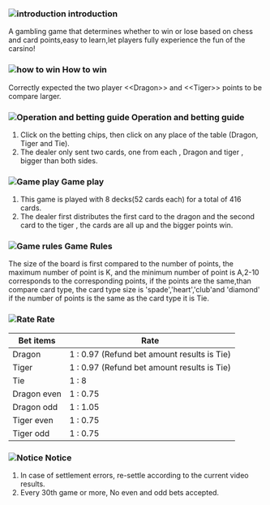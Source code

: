 ### ![introduction](https://res-global.keazjn8.cn/statics/game_rules/icon_i.png) introduction

A gambling game that determines whether to win or lose based on chess and card points,easy to learn,let players fully experience the fun of the carsino!

### ![how to win](https://res-global.keazjn8.cn/statics/game_rules/icon_win.png) How to win

Correctly expected the two player <\<Dragon\>> and <\<Tiger\>> points to be compare larger.

### ![Operation and betting guide](https://res-global.keazjn8.cn/statics/game_rules/icon_set.png) Operation and betting guide

1. Click on the betting chips, then click on any place of the table (Dragon, Tiger and Tie).
2. The dealer only sent two cards, one from each , Dragon and tiger , bigger than both sides.

### ![Game play](https://res-global.keazjn8.cn/statics/game_rules/icon_g_p.png) Game play

1. This game is played with 8 decks(52 cards each) for a total of 416 cards.
2. The dealer first distributes the first card to the dragon and the second card to the tiger , the cards are all up and the bigger points win.

### ![Game rules](https://res-global.keazjn8.cn/statics/game_rules/icon_g_r.png) Game Rules

The size of the board is first compared to the number of points, the maximum number of point is K, and the minimum number of point is A,2-10 corresponds to the corresponding points, if the points are the same,than compare card type, the card type size is 'spade','heart','club'and 'diamond' if the number of points is the same as the card type it is Tie.

### ![Rate](https://res-global.keazjn8.cn/statics/game_rules/icon_r.png) Rate

| Bet items   | Rate                                        |
| ----------- | ------------------------------------------- |
| Dragon      | 1 : 0.97 (Refund bet amount results is Tie) |
| Tiger       | 1 : 0.97 (Refund bet amount results is Tie) |
| Tie         | 1 : 8                                       |
| Dragon even | 1 : 0.75                                    |
| Dragon odd  | 1 : 1.05                                    |
| Tiger even  | 1 : 0.75                                    |
| Tiger odd   | 1 : 0.75                                    |

### ![Notice](https://res-global.keazjn8.cn/statics/game_rules/icon_warn.png) Notice

1. In case of settlement errors, re-settle according to the current video results.
2. Every 30th game or more, No even and odd bets accepted.
